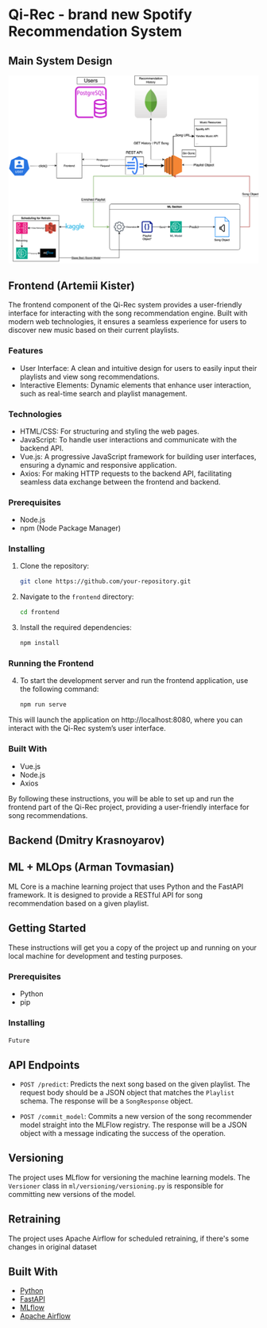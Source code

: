 # Qi-Rec - brand new Spotify Recommendation System

## Main System Design
![Link to PDF](docs/SMC.svg)

## Frontend (Artemii Kister)

The frontend component of the Qi-Rec system provides a user-friendly interface for interacting with the song recommendation engine. Built with modern web technologies, it ensures a seamless experience for users to discover new music based on their current playlists.

### Features

- User Interface: A clean and intuitive design for users to easily input their playlists and view song recommendations.
- Interactive Elements: Dynamic elements that enhance user interaction, such as real-time search and playlist management.

### Technologies

- HTML/CSS: For structuring and styling the web pages.
- JavaScript: To handle user interactions and communicate with the backend API.
- Vue.js: A progressive JavaScript framework for building user interfaces, ensuring a dynamic and responsive application.
- Axios: For making HTTP requests to the backend API, facilitating seamless data exchange between the frontend and backend.


### Prerequisites

- Node.js
- npm (Node Package Manager)

### Installing

1. Clone the repository:

    ```bash 
    git clone https://github.com/your-repository.git
    ```
   
2. Navigate to the `frontend` directory:

    ```bash
    cd frontend
    ```
   
3. Install the required dependencies:

    ```bash
    npm install
    ```
   
### Running the Frontend

4. To start the development server and run the frontend application, use the following command:
    ```bash
    npm run serve
    ```
   

This will launch the application on http://localhost:8080, where you can interact with the Qi-Rec system’s user interface.

### Built With

- Vue.js
- Node.js
- Axios

By following these instructions, you will be able to set up and run the frontend part of the Qi-Rec project, providing a user-friendly interface for song recommendations.

## Backend (Dmitry Krasnoyarov)

## ML + MLOps (Arman Tovmasian)

ML Core is a machine learning project that uses Python and the FastAPI framework. It is designed to provide a RESTful API for song recommendation based on a given playlist.

## Getting Started

These instructions will get you a copy of the project up and running on your local machine for development and testing purposes.

### Prerequisites

- Python
- pip

### Installing

```Future```

## API Endpoints

- `POST /predict`: Predicts the next song based on the given playlist. The request body should be a JSON object that matches the `Playlist` schema. The response will be a `SongResponse` object.

- `POST /commit_model`: Commits a new version of the song recommender model straight into the MLFlow registry. The response will be a JSON object with a message indicating the success of the operation.

## Versioning

The project uses MLflow for versioning the machine learning models. The `Versioner` class in `ml/versioning/versioning.py` is responsible for committing new versions of the model.

## Retraining

The project uses Apache Airflow for scheduled retraining, if there's some changes in original dataset

## Built With

- [Python](https://www.python.org/)
- [FastAPI](https://fastapi.tiangolo.com/)
- [MLflow](https://mlflow.org/)
- [Apache Airflow](https://airflow.apache.org/)

